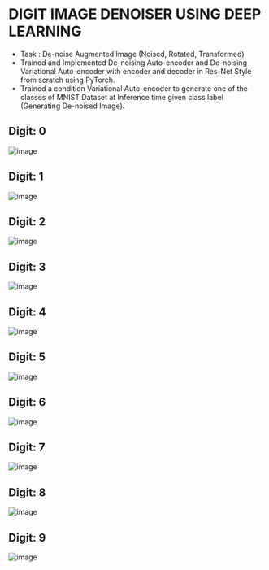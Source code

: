 # DIGIT IMAGE DENOISER USING DEEP LEARNING
- Task : De-noise Augmented Image (Noised, Rotated, Transformed)
- Trained and Implemented De-noising Auto-encoder and De-noising Variational Auto-encoder with encoder and decoder in Res-Net Style from scratch using PyTorch.
- Trained a condition Variational Auto-encoder to generate one of the classes of MNIST Dataset at Inference time given class label (Generating De-noised Image).

## Digit: 0
![image](https://github.com/2021514/Deep-Learning-CSE-641/assets/107923239/9e218c10-0272-4116-bb16-7ba348bef9c0)
## Digit: 1
![image](https://github.com/2021514/Deep-Learning-CSE-641/assets/107923239/4cb2b0fc-75a0-43c1-a2c6-9f0762a388b2)
## Digit: 2
![image](https://github.com/2021514/Deep-Learning-CSE-641/assets/107923239/cb06cce4-21d8-4ebf-9950-5c26ea2aff10)
## Digit: 3
![image](https://github.com/2021514/Deep-Learning-CSE-641/assets/107923239/85c32955-507a-49ec-97d0-94dad5e4a50e)
## Digit: 4
![image](https://github.com/2021514/Deep-Learning-CSE-641/assets/107923239/7dde6964-5b76-4a4f-94ad-71ed5b88bc8a)
## Digit: 5
![image](https://github.com/2021514/Deep-Learning-CSE-641/assets/107923239/13b4a174-057b-4fe9-969d-dd108c3eaf1b)
## Digit: 6
![image](https://github.com/2021514/Deep-Learning-CSE-641/assets/107923239/55ad081b-b28f-4703-8a47-b66c448df19d)
## Digit: 7
![image](https://github.com/2021514/Deep-Learning-CSE-641/assets/107923239/cd63b7c0-b51b-4a92-946a-94afa2e30c5c)
## Digit: 8
![image](https://github.com/2021514/Deep-Learning-CSE-641/assets/107923239/8db31e1a-0c2a-4884-9b0b-c005cd412e40)
## Digit: 9
![image](https://github.com/2021514/Deep-Learning-CSE-641/assets/107923239/96475894-f5be-4aba-b8d4-f195a05bcacb)
